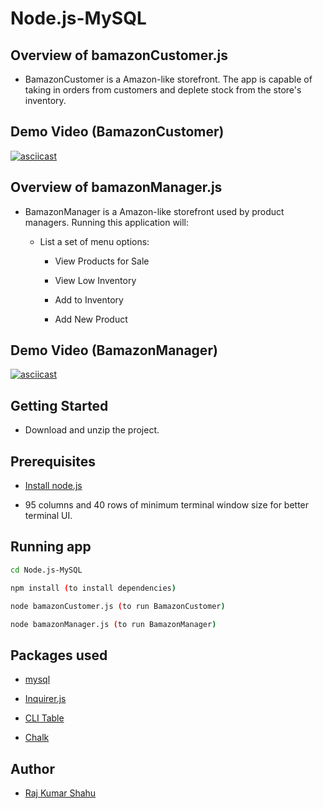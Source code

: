 # Node.js-MySQL

## Overview of bamazonCustomer.js

* BamazonCustomer is a Amazon-like storefront. The app is capable of taking in orders from customers and deplete stock from the store's inventory.

## Demo Video (BamazonCustomer)

[![asciicast](https://asciinema.org/a/S3DebntTEVN8VuGnEsGVeU2Ac.svg)](https://asciinema.org/a/S3DebntTEVN8VuGnEsGVeU2Ac)

## Overview of bamazonManager.js

* BamazonManager is a Amazon-like storefront used by product managers. Running this application will:

  * List a set of menu options:

    * View Products for Sale

    * View Low Inventory

    * Add to Inventory

    * Add New Product

## Demo Video (BamazonManager)

[![asciicast](https://asciinema.org/a/xeUX0EKX9eQiCQ4VgAntDhxDP.svg)](https://asciinema.org/a/xeUX0EKX9eQiCQ4VgAntDhxDP)

## Getting Started

* Download and unzip the project.

## Prerequisites

* [Install node.js](https://nodejs.org/en/download/)

* 95 columns and 40 rows of minimum terminal window size for better terminal UI.

## Running app

```sh
cd Node.js-MySQL

npm install (to install dependencies)

node bamazonCustomer.js (to run BamazonCustomer)

node bamazonManager.js (to run BamazonManager)
```

## Packages used

* [mysql](https://www.npmjs.com/package/mysql)

* [Inquirer.js](https://www.npmjs.com/package/inquirer)

* [CLI Table](https://www.npmjs.com/package/cli-table)

* [Chalk](https://www.npmjs.com/package/chalk)

## Author

* <a href="https://rajkumarshahu.github.io/Responsive-Portfolio/" target="_blank">Raj Kumar Shahu</a>

